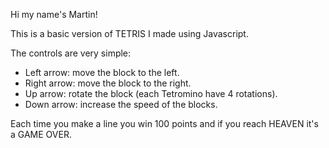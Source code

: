 Hi my name's Martin!

This is a basic version of TETRIS I made using Javascript. 

The controls are very simple: 
- Left arrow: move the block to the left.
- Right arrow: move the block to the right.
- Up arrow: rotate the block (each Tetromino have 4 rotations).
- Down arrow: increase the speed of the blocks.

Each time you make a line you win 100 points and if you reach HEAVEN it's a GAME OVER.



